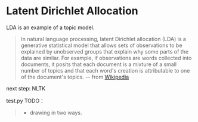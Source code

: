 # Latent Dirichlet Allocation
LDA is an example of a topic model.

> In natural language processing, latent Dirichlet allocation (LDA) is a generative statistical model that allows sets of observations to be explained by unobserved groups that explain why some parts of the data are similar. For example, if observations are words collected into documents, it posits that each document is a mixture of a small number of topics and that each word's creation is attributable to one of the document's topics.
-- from [Wikipedia](https://en.wikipedia.org/wiki/Latent_Dirichlet_allocation)

next step: NLTK

test.py
TODO：
>* drawing in two ways.
